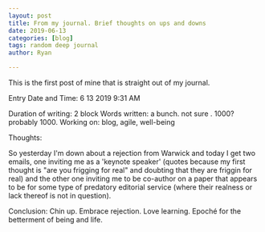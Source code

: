 ```yaml
---
layout: post
title: From my journal. Brief thoughts on ups and downs
date: 2019-06-13
categories: [blog]
tags: random deep journal
author: Ryan

---
```


This is the first post of mine that is straight out of my journal.

Entry Date and Time: 6 13 2019 9:31 AM

Duration of writing: 2 block
Words written: a bunch. not sure . 1000? probably 1000.
Working on: blog, agile, well-being


Thoughts:

So yesterday I'm down about a rejection from Warwick and today I get two emails, one inviting me as a 'keynote speaker' (quotes because my first thought is "are you frigging for real" and doubting that they are friggin for real) and the other one inviting me to be co-author on a paper that appears to be for some type of predatory editorial service (where their realness or lack thereof is not in question).

Conclusion: Chin up. Embrace rejection. Love learning. Epoché for the betterment of being and life.
